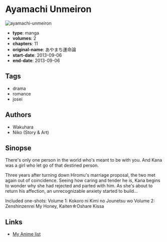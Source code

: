 # Ayamachi Unmeiron

![ayamachi-unmeiron](https://cdn.myanimelist.net/images/manga/1/181625.jpg)

-   **type**: manga
-   **volumes**: 2
-   **chapters**: 11
-   **original-name**: あやまち運命論
-   **start-date**: 2013-09-06
-   **end-date**: 2013-09-06

## Tags

-   drama
-   romance
-   josei

## Authors

-   Wakuhara
-   Niko (Story & Art)

## Sinopse

There's only one person in the world who's meant to be with you. And Kana was a girl who let go of that destined person.

Three years after turning down Hiromu's marriage proposal, the two met again out of coincidence. Seeing how caring and tender he is, Kana begins to wonder why she had rejected and parted with him. As she's about to return his affection, an unrecognizable anxiety started to build...

Included one-shots:
Volume 1: Kokoro ni Kimi no Jounetsu wo
Volume 2: Zenshinzenrei My Honey, Kaiten☆Oshare Kissa

## Links

-   [My Anime list](https://myanimelist.net/manga/100086/Ayamachi_Unmeiron)
